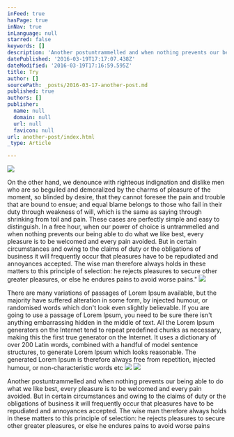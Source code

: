 ```yaml
---
inFeed: true
hasPage: true
inNav: true
inLanguage: null
starred: false
keywords: []
description: 'Another postuntrammelled and when nothing prevents our being able to do what we like best, every pleasure is to be welcomed and every pain avoided. But in certain circumstances and owing to the claims of duty or the obligations of business it will frequently occur that pleasures have to be repudiated and annoyances accepted. The wise man therefore always holds in these matters to this principle of selection: he rejects pleasures to secure other greater pleasures, or else he endures pains to avoid worse pains'
datePublished: '2016-03-19T17:17:07.438Z'
dateModified: '2016-03-19T17:16:59.595Z'
title: Try
author: []
sourcePath: _posts/2016-03-17-another-post.md
published: true
authors: []
publisher:
  name: null
  domain: null
  url: null
  favicon: null
url: another-post/index.html
_type: Article

---
```

![](https://the-grid-user-content.s3-us-west-2.amazonaws.com/38003639-1332-41a7-8ed9-5460249210ad.jpg)

On the other hand, we denounce with righteous indignation and dislike men who are so beguiled and demoralized by the charms of pleasure of the moment, so blinded by desire, that they cannot foresee the pain and trouble that are bound to ensue; and equal blame belongs to those who fail in their duty through weakness of will, which is the same as saying through shrinking from toil and pain. These cases are perfectly simple and easy to distinguish. In a free hour, when our power of choice is untrammelled and when nothing prevents our being able to do what we like best, every pleasure is to be welcomed and every pain avoided. But in certain circumstances and owing to the claims of duty or the obligations of business it will frequently occur that pleasures have to be repudiated and annoyances accepted. The wise man therefore always holds in these matters to this principle of selection: he rejects pleasures to secure other greater pleasures, or else he endures pains to avoid worse pains."
![](https://the-grid-user-content.s3-us-west-2.amazonaws.com/d58ca48c-c3a9-482b-8067-297be2cd28da.jpg)

There are many variations of passages of Lorem Ipsum available, but the majority have suffered alteration in some form, by injected humour, or randomised words which don't look even slightly believable. If you are going to use a passage of Lorem Ipsum, you need to be sure there isn't anything embarrassing hidden in the middle of text. All the Lorem Ipsum generators on the Internet tend to repeat predefined chunks as necessary, making this the first true generator on the Internet. It uses a dictionary of over 200 Latin words, combined with a handful of model sentence structures, to generate Lorem Ipsum which looks reasonable. The generated Lorem Ipsum is therefore always free from repetition, injected humour, or non-characteristic words etc
![](https://the-grid-user-content.s3-us-west-2.amazonaws.com/83b1c4ad-786c-4ed6-a70b-a1c521682a47.jpg)
![](https://the-grid-user-content.s3-us-west-2.amazonaws.com/805b13a8-65e9-403e-b6a6-0c51c8ccf7fc.jpg)

Another postuntrammelled and when nothing prevents our being able to do what we like best, every pleasure is to be welcomed and every pain avoided. But in certain circumstances and owing to the claims of duty or the obligations of business it will frequently occur that pleasures have to be repudiated and annoyances accepted. The wise man therefore always holds in these matters to this principle of selection: he rejects pleasures to secure other greater pleasures, or else he endures pains to avoid worse pains